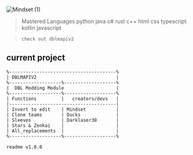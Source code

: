 ![Mindset (1)](https://github.com/noahmindset1/noahmindset1/assets/157752909/7a0e91e4-8423-4f1b-aeef-ea5bc75b01c5)

> Mastered Languages
> python
> java
> c#
> rust
> c++
> html
> css
> typescript
> kotlin
> javascript

> `check out dblmapiv2`

## current project
```
%---------------------------------------%
| DBLMAPIV2                             |
%-------------------%-------------------%
|  DBL Modding Module                   | 
%-------------------%-------------------%
| Functions         |   creators/devs   |
|---------------------------------------|
| Invert to edit    | Mindset           |
| Clone teams       | Ducks             |
| Sleeves           | Darklaser38       |
| Stars & Zenkai    |                   |
| All_replacements  |                   |
%-------------------%-------------------%
```

`readme v1.0.0`
